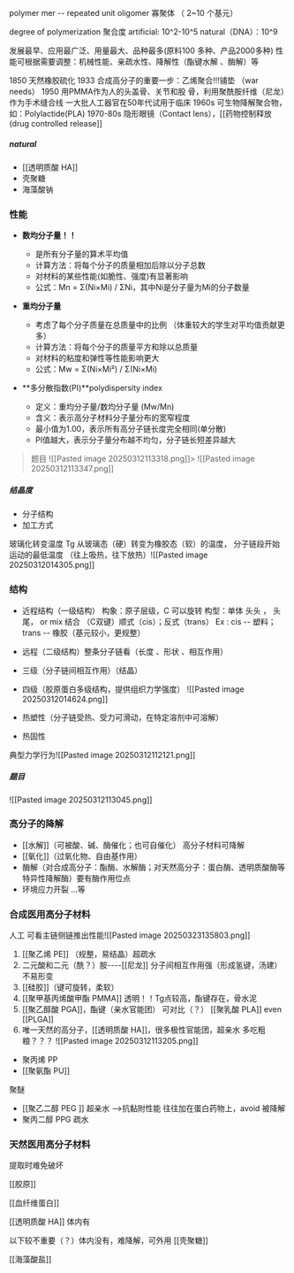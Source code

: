 polymer
	mer -- repeated unit
	oligomer 寡聚体 （ 2~10 个基元）

degree of polymerization 聚合度
	artificial: 10^2-10^5 
	natural（DNA）：10^9 

发展最早、应用最广泛、用量最大、品种最多(原料100 多种、产品2000多种) 
性能可根据需要调整：机械性能、亲疏水性、降解性（酯键水解 、酶解）等 

1850 天然橡胶硫化
1933 合成高分子的重要一步：乙烯聚合!!!铺垫
（war needs）
1950 用PMMA作为人的头盖骨、关节和股 骨，利用聚酰胺纤维（尼龙）作为手术缝合线
	一大批人工器官在50年代试用于临床
1960s  可生物降解聚合物，如：Polylactide(PLA) 
1970-80s 隐形眼镜（Contact lens），[[药物控制释放(drug controlled release]]

##### natural
- [[透明质酸 HA]]
- 壳聚糖
- 海藻酸钠


### 性能


- **数均分子量！！**
    - 是所有分子量的算术平均值
    - 计算方法：将每个分子的质量相加后除以分子总数
    - 对材料的某些性能(如脆性、强度)有显著影响
    - 公式：Mn = Σ(Ni×Mi) / ΣNi，其中Ni是分子量为Mi的分子数量
- **重均分子量**
    - 考虑了每个分子质量在总质量中的比例 （体重较大的学生对平均值贡献更多）
    - 计算方法：将每个分子的质量平方和除以总质量
    - 对材料的粘度和弹性等性能影响更大
    - 公式：Mw = Σ(Ni×Mi²) / Σ(Ni×Mi)

- **多分散指数(PI)**polydispersity index
	- 定义：重均分子量/数均分子量 (Mw/Mn)
	- 含义：表示高分子材料分子量分布的宽窄程度
	- 最小值为1.00，表示所有高分子链长度完全相同(单分散)
	- PI值越大，表示分子量分布越不均匀，分子链长短差异越大

> 题目
> ![[Pasted image 20250312113318.png]]> ![[Pasted image 20250312113347.png]]



##### 结晶度
- 分子结构
- 加工方式


玻璃化转变温度 Tg
	从玻璃态（硬）转变为橡胶态（软）的温度， 分子链段开始运动的最低温度
		（往上吸热，往下放热）![[Pasted image 20250312014305.png]]

### 结构
- 近程结构（一级结构）
	构象：原子层级，C 可以旋转
	构型：单体 头头 ， 头尾， or mix 结合
			（C双键）顺式（cis）；反式（trans）
			Ex : cis -- 塑料； trans -- 橡胶（基元较小，更规整）
	
- 远程（二级结构）整条分子链看（长度 、形状 、相互作用）
- 三级（分子链间相互作用）（结晶）
- 四级（胶原蛋白多级结构，提供组织力学强度）
![[Pasted image 20250312014624.png]]


- 热塑性（分子链受热、受力可滑动，在特定溶剂中可溶解）
- 热固性


典型力学行为![[Pasted image 20250312112121.png]]

##### 题目
![[Pasted image 20250312113045.png]]

### 高分子的降解
- [[水解]]（可被酸、碱、酶催化；也可自催化） 
	高分子材料可降解
- [[氧化]]（过氧化物、自由基作用） 
- 酶解（对合成高分子：酯酶、水解酶；对天然高分子：蛋白酶、透明质酸酶等特异性降解酶）要有酶作用位点
- 环境应力开裂 ...等




### 合成医用高分子材料

人工
可看主链侧链推出性能![[Pasted image 20250323135803.png]]
1.  [[聚乙烯 PE]] （规整，易结晶）超疏水
2. 二元酸和二元（酰？）胺----[[尼龙]]
		分子间相互作用强（形成氢键，汤建）不易形变
3. [[硅胶]]（键可旋转，柔软）
4. [[聚甲基丙烯酸甲酯 PMMA]] 透明！！Tg点较高，酯键存在，骨水泥
5. [[聚乙醇酸 PGA]]，酯键（亲水官能团）     可对比（？） [[聚乳酸 PLA]]  even [[PLGA]]
6. 唯一天然的高分子，[[透明质酸 HA]]，很多极性官能团，超亲水
	多吃粗粮？？？
![[Pasted image 20250312113205.png]]

- 聚丙烯 PP 
- [[聚氨酯 PU]]
	
聚醚
- [[聚乙二醇 PEG ]]  超亲水 -->抗黏附性能
	往往加在蛋白药物上，avoid 被降解
- 聚丙二醇 PPG 疏水
	


### 天然医用高分子材料
提取时难免破坏

[[胶原]]

[[血纤维蛋白]]

[[透明质酸 HA]]  体内有

以下较不重要（？）体内没有，难降解，可外用
[[壳聚糖]]

[[海藻酸盐]]